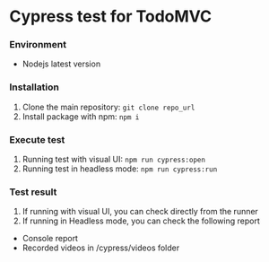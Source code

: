 # Cypress test for TodoMVC

### Environment

- Nodejs latest version

### Installation

1. Clone the main repository: `git clone repo_url`
2. Install package with npm: `npm i`

### Execute test

1. Running test with visual UI: `npm run cypress:open`
2. Running test in headless mode: `npm run cypress:run`

### Test result

1. If running with visual UI, you can check directly from the runner
2. If running in Headless mode, you can check the following report
- Console report
- Recorded videos in /cypress/videos folder